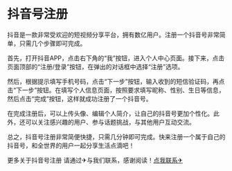 # 抖音号注册

抖音是一款非常受欢迎的短视频分享平台，拥有数亿用户。注册一个抖音号非常简单，只需几个步骤即可完成。

首先，打开抖音APP，点击右下角的“我”按钮，进入个人中心页面。接下来，点击页面顶部的“注册/登录”按钮，在弹出的对话框中选择“注册”选项。

然后，根据提示填写手机号码，点击“下一步”按钮，输入收到的短信验证码，再点击“下一步”按钮。在填写个人信息页面，按照要求填写昵称、性别、生日等信息，然后点击“完成”按钮，这样就成功注册了一个抖音号。

在完成注册后，可以上传头像、编辑个人简介，让自己的抖音号更加个性化。此外，还可以关注感兴趣的用户、参与话题挑战，与其他用户互动交流。

总之，抖音号注册非常简便快捷，只需几分钟即可完成。快来注册一个属于自己的抖音号，和全世界的用户一起分享生活点滴吧！

更多关于抖音号注册 请通过✈与我们联系，感谢阅读！[点我联系✈](https://dev.G208.com)